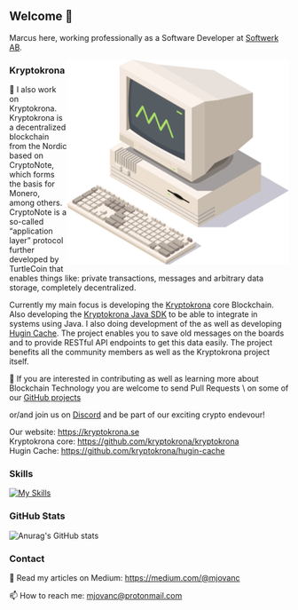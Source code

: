 ## Welcome 👋

Marcus here, working professionally as a Software Developer at [Softwerk AB](https://github.com/softwerkab).

<a href="https://kryptokrona.se/">
    <img src="./xkr-mining-400x369.png" width="400" align="right">
</a>

### Kryptokrona

🔭 I also work on Kryptokrona. Kryptokrona is a decentralized blockchain from the Nordic based on CryptoNote, which forms the basis for Monero, among others. CryptoNote is a so-called “application layer” protocol further developed by TurtleCoin that enables things like: private transactions, messages and arbitrary data storage, completely decentralized.

Currently my main focus is developing the [Kryptokrona](https://github.com/kryptokrona/kryptokrona) core Blockchain. Also developing the [Kryptokrona Java SDK](https://github.com/kryptokrona/kryptokrona-sdk) to be able to integrate in systems using Java. I also doing development of the  as well as developing [Hugin Cache](https://github.com/kryptokrona/hugin-cache). The project enables you to save old messages on the boards and to provide RESTful API endpoints to get this data easily. The project benefits all the community members as well as the Kryptokrona project itself. 

🌱 If you are interested in contributing as well as learning more about Blockchain Technology you are welcome to send Pull Requests \ 
on some of our [GitHub projects](https://github.com/kryptokrona/) 

or/and join us on [Discord](https://discord.gg/mkRpVgDubC) and be part of our exciting crypto endevour!

Our website: https://kryptokrona.se \
Kryptokrona core: https://github.com/kryptokrona/kryptokrona \
Hugin Cache: https://github.com/kryptokrona/hugin-cache

### Skills

[![My Skills](https://skills.thijs.gg/icons?i=java,c,cpp,py,bash,spring,django,git,docker,mysql,postgres,sqlite,ansible,aws,azure,angular,nodejs,js,html,md,github,gitlab,idea,jenkins,linux,vscode,nginx,qt&theme=dark)](https://skills.thijs.gg)


### GitHub Stats

![Anurag's GitHub stats](https://github-readme-stats.vercel.app/api?username=mjovanc&show_icons=true&theme=default)

### Contact

🔮 Read my articles on Medium: https://medium.com/@mjovanc

📫 How to reach me: mjovanc@protonmail.com 
